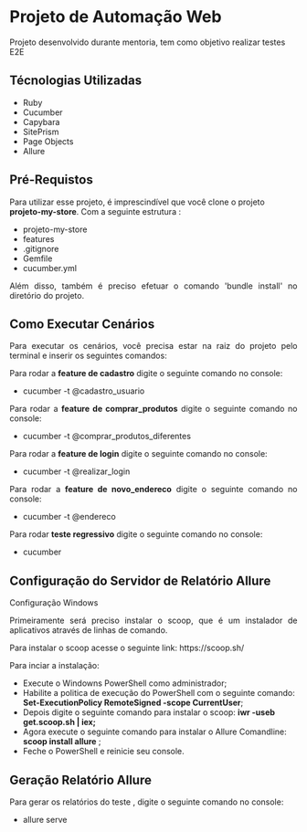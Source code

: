 # Projeto de Automação Web 

<p align="left"> Projeto desenvolvido durante mentoria, tem como objetivo realizar testes E2E</p>

<h2>Técnologias Utilizadas</h2>
<ul>
  <li>Ruby</li>
  <li>Cucumber</li>
  <li>Capybara</li>
  <li>SitePrism</li>
  <li>Page Objects</li>
  <li>Allure</li>
</ul>

<h2>Pré-Requistos </h2>
<p align="left"> Para utilizar esse projeto, é imprescindível que você clone o projeto <b>projeto-my-store</b>. Com a seguinte estrutura : </p>

<ul>
  <li>projeto-my-store</li>
  <li>features</li>
  <li>.gitignore</li>
  <li>Gemfile</li>
  <li>cucumber.yml</li>
</ul>

<p align="justify"> Além disso, também é preciso efetuar o comando 'bundle install' no diretório do projeto.</p>

<h2>Como Executar Cenários</h2>
<p align="justify"> Para executar os cenários, você precisa estar na raiz do projeto pelo terminal e inserir os seguintes comandos:</p>

<p align="justify">Para rodar a <b>feature de cadastro</b> digite o seguinte comando no console:</p>
<ul>
  <li>cucumber -t @cadastro_usuario</li>
 </ul>
 
<p align="justify">Para rodar a <b>feature de comprar_produtos</b> digite o seguinte comando no console:</p>
<ul>
  <li>cucumber -t @comprar_produtos_diferentes</li>
</ul>

<p align="justify">Para rodar a <b>feature de login</b> digite o seguinte comando no console:</p>
<ul>
  <li>cucumber -t @realizar_login</li>
</ul>

<p align="justify">Para rodar a <b>feature de novo_endereco</b> digite o seguinte comando no console:</p>
<ul>
  <li>cucumber -t @endereco</li>
</ul>

<p align="justify">Para rodar <b>teste regressivo</b> digite o seguinte comando no console:</p>
 <ul>
  <li>cucumber</li>
</ul>

<h2>Configuração do Servidor de Relatório Allure</h2>
<p align="justify">Configuração Windows</p>

<p align="justify"> Primeiramente será preciso instalar o scoop, que é um instalador de aplicativos através de linhas de comando.</p>

<p align="justify">Para instalar o scoop acesse o seguinte link: https://scoop.sh/</p>
  
<p align="justify"> Para inciar a instalação:</p>
  <ul>
  <li>Execute o Windowns PowerShell como administrador;</li>
  <li>Habilite a politica de execução do PowerShell com o seguinte comando: <b>Set-ExecutionPolicy RemoteSigned -scope CurrentUser</b>;</li>
  <li>Depois digite o seguinte comando para instalar o scoop: <b>iwr -useb get.scoop.sh | iex;</b></li>
  <li>Agora execute o seguinte comando para instalar o Allure Comandline: <b>scoop install allure</b> ;</li>
  <li>Feche o PowerShell e reinicie seu console.</li>
  </ul>
  
<h2>Geração Relatório Allure</h2> 
<p align="justify"> Para gerar os relatórios do teste , digite o seguinte comando no console:</p>
  <ul> 
    <li>allure serve</li>
  </ul>
